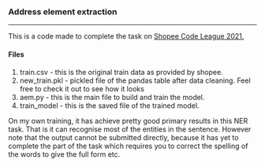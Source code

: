 ### Address element extraction
---

This is a code made to complete the task on [Shopee Code League 2021.](https://www.kaggle.com/c/scl-2021-ds)

#### Files

1. train.csv - this is the original train data as provided by shopee.
2. new_train.pkl - pickled file of the pandas table after data cleaning. Feel free to check it out to see how it looks
3. aem.py - this is the main file to build and train the model.
4. train_model - this is the saved file of the trained model.

On my own training, it has achieve pretty good primary results in this NER task. That is it can recognise most of the entities in the sentence. However note that the output cannot be submitted directly, because it has yet to complete the part of the task which requires you to correct the spelling of the words to give the full form etc.
